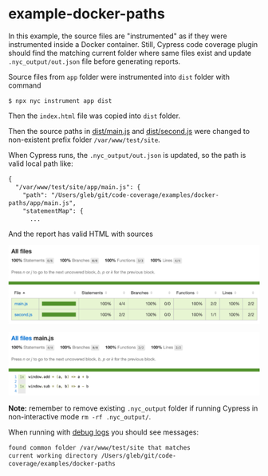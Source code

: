 # example-docker-paths

In this example, the source files are "instrumented" as if they were instrumented inside a Docker container. Still, Cypress code coverage plugin should find the matching current folder where same files exist and update `.nyc_output/out.json` file before generating reports.

Source files from `app` folder were instrumented into `dist` folder with command

```shell
$ npx nyc instrument app dist
```

Then the `index.html` file was copied into `dist` folder.

Then the source paths in [dist/main.js](dist/main.js) and [dist/second.js](dist/second.js) were changed to non-existent prefix folder `/var/www/test/site`.

When Cypress runs, the `.nyc_output/out.json` is updated, so the path is valid local path like:

```
{
  "/var/www/test/site/app/main.js": {
    "path": "/Users/gleb/git/code-coverage/examples/docker-paths/app/main.js",
    "statementMap": {
      ...
```

And the report has valid HTML with sources

![All files](images/files.png)

![Single file](images/file.png)

**Note:** remember to remove existing `.nyc_output` folder if running Cypress in non-interactive mode `rm -rf .nyc_output/`.

When running with [debug logs](https://github.com/cypress-io/code-coverage#debugging) you should see messages:

```
found common folder /var/www/test/site that matches
current working directory /Users/gleb/git/code-coverage/examples/docker-paths
```

